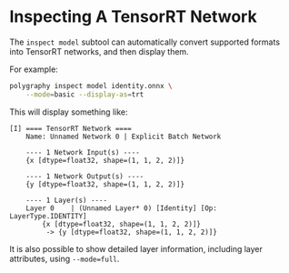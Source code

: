 # Inspecting A TensorRT Network

The `inspect model` subtool can automatically convert supported formats
into TensorRT networks, and then display them.

For example:

```bash
polygraphy inspect model identity.onnx \
    --mode=basic --display-as=trt
```

This will display something like:

```
[I] ==== TensorRT Network ====
    Name: Unnamed Network 0 | Explicit Batch Network

    ---- 1 Network Input(s) ----
    {x [dtype=float32, shape=(1, 1, 2, 2)]}

    ---- 1 Network Output(s) ----
    {y [dtype=float32, shape=(1, 1, 2, 2)]}

    ---- 1 Layer(s) ----
    Layer 0    | (Unnamed Layer* 0) [Identity] [Op: LayerType.IDENTITY]
        {x [dtype=float32, shape=(1, 1, 2, 2)]}
         -> {y [dtype=float32, shape=(1, 1, 2, 2)]}
```

It is also possible to show detailed layer information, including layer attributes, using `--mode=full`.

